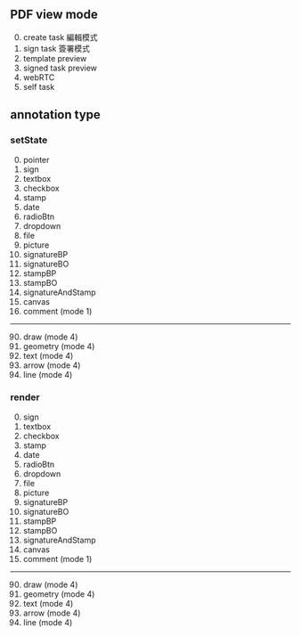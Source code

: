 ## PDF view mode

0. create task 編輯模式
1. sign task 簽署模式
2. template preview
3. signed task preview
4. webRTC
5. self task

## annotation type

### setState

0. pointer
1. sign
2. textbox
3. checkbox
4. stamp
5. date
6. radioBtn
7. dropdown
8. file
9. picture
10. signatureBP
11. signatureBO
12. stampBP
13. stampBO
14. signatureAndStamp
15. canvas
16. comment (mode 1)

---

90. draw (mode 4)
91. geometry (mode 4)
92. text (mode 4)
93. arrow (mode 4)
94. line (mode 4)

### render

0. sign
1. textbox
2. checkbox
3. stamp
4. date
5. radioBtn
6. dropdown
7. file
8. picture
9. signatureBP
10. signatureBO
11. stampBP
12. stampBO
13. signatureAndStamp
14. canvas
15. comment (mode 1)

---

90. draw (mode 4)
91. geometry (mode 4)
92. text (mode 4)
93. arrow (mode 4)
94. line (mode 4)
